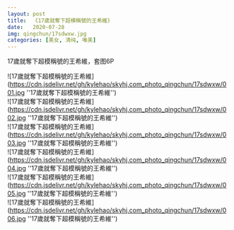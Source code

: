 ```yaml
---
layout: post
title:  《17歲就奪下超模稱號的王希維》
date:   2020-07-28
img: qingchun/17sdwxw.jpg
categories: [美女, 清纯, 唯美]
---
```


17歲就奪下超模稱號的王希維，套图6P


![17歲就奪下超模稱號的王希維](https://cdn.jsdelivr.net/gh/kylehao/skyhj.com_photo_qingchun/17sdwxw/001.jpg ''17歲就奪下超模稱號的王希維'') <br>
![17歲就奪下超模稱號的王希維](https://cdn.jsdelivr.net/gh/kylehao/skyhj.com_photo_qingchun/17sdwxw/002.jpg ''17歲就奪下超模稱號的王希維'') <br>
![17歲就奪下超模稱號的王希維](https://cdn.jsdelivr.net/gh/kylehao/skyhj.com_photo_qingchun/17sdwxw/003.jpg ''17歲就奪下超模稱號的王希維'') <br>
![17歲就奪下超模稱號的王希維](https://cdn.jsdelivr.net/gh/kylehao/skyhj.com_photo_qingchun/17sdwxw/004.jpg ''17歲就奪下超模稱號的王希維'') <br>
![17歲就奪下超模稱號的王希維](https://cdn.jsdelivr.net/gh/kylehao/skyhj.com_photo_qingchun/17sdwxw/005.jpg ''17歲就奪下超模稱號的王希維'') <br>
![17歲就奪下超模稱號的王希維](https://cdn.jsdelivr.net/gh/kylehao/skyhj.com_photo_qingchun/17sdwxw/006.jpg ''17歲就奪下超模稱號的王希維'') <br>
